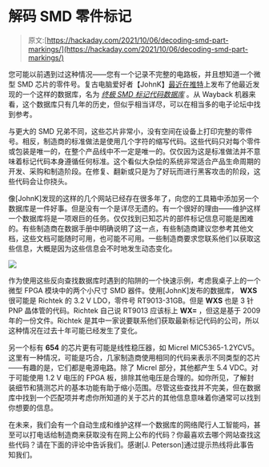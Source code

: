 # 解码 SMD 零件标记

> 原文:[https://hackaday.com/2021/10/06/decoding-smd-part-markings/](https://hackaday.com/2021/10/06/decoding-smd-part-markings/)

您可能以前遇到过这种情况——您有一个记录不完整的电路板，并且想知道一个微型 SMD 芯片的零件号。复古电脑爱好者【JohnK】[最近在推特](https://twitter.com/JohnKennedyMSFT/status/1440539191520075776)上发布了他最近发现的一个这样的数据库，名为 [*终极 SMD 标记代码数据库*](https://smd.yooneed.one/) 。从 Wayback 机器来看，这个数据库只有几年的历史，但似乎相当详尽，可以在相当多的电子论坛中找到参考。

与更大的 SMD 兄弟不同，这些芯片非常小，没有空间在设备上打印完整的零件号。相反，制造商的标准做法是使用几个字符的缩写代码。这些代码只对每个零件或包装是唯一的，在整个产品线中不一定是唯一的。仅仅因为这是标准做法并不意味着标记代码本身遵循任何标准。这个看似大杂烩的系统非常适合产品生命周期的开发、采购和制造阶段。在修复、翻新或只是为了好玩而进行黑客攻击的阶段，这些代码会让你挠头。

像[JohnK]发现的这样的几个网站已经存在很多年了，向您的工具箱中添加另一个数据库是一件好事。但是没有一个是详尽无遗的。有一个很好的理由——维护这样一个数据库将是一项艰巨的任务。仅仅找到已知芯片的部件标记信息可能是困难的。有些制造商在数据手册中明确说明了这一点，有些制造商建议您参考其他文档，这些文档可能随时可用，也可能不可用。一些制造商要求您联系他们以获取这些信息，大概是因为这些信息会不时地发生动态变化。

![](../Images/3f7a890a49e943e7c4aa8df3c9c2570a.png)

作为使用这些反向查找数据库时遇到的陷阱的一个快速示例，考虑我桌子上的一个微型 FPGA 模块中的两个小尺寸 SMD 器件。使用[JohnK]发布的数据库， **WXS** 很可能是 Richtek 的 3.2 V LDO，零件号 RT9013-31GB。但是 **WXS** 也是 3 针 PNP 晶体管的代码。Richtek 自己说 RT9013 应该标上 **WX=** ，但这是基于 2009 年的一份文件。Richtek 是其中一家说要联系他们获取最新标记代码的公司，所以这种情况在过去十年可能已经发生了变化。

另一个标有 **654** 的芯片更有可能是线性稳压器，如 Micrel MIC5365-1.2YCV5。这里有一种情况，可能是巧合，几家制造商使用相同的代码来表示不同类型的芯片——有趣的是，它们都是电源电路。除了 Micrel 部分，其他都产生 5.4 VDC。对于可能使用 1.2 V 电压的 FPGA 板，排除其他电压是合理的。如你所见，了解封装细节和猜测芯片的基本功能有助于缩小范围。尽管这些查找并不完美，但在数据库中找到一个匹配项并考虑你所知道的关于芯片的其他信息意味着你通常可以找到你想要的信息。

在未来，我们会有一个自动生成和维护这样一个数据库的网络爬行人工智能吗，甚至可以打电话给制造商来获取没有在网上公布的代码？你最喜欢去哪个网站查找这些代码？请在下面的评论中告诉我们。感谢[J. Peterson]通过提示热线将此事告知我们。